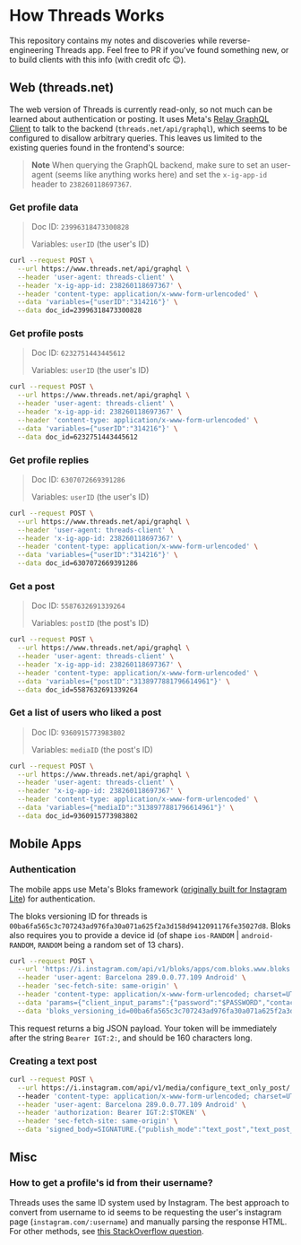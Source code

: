 # How Threads Works

This repository contains my notes and discoveries while reverse-engineering Threads app. Feel free to PR if you've found something new, or to build clients with this info (with credit ofc 😉).

## Web (threads.net)

The web version of Threads is currently read-only, so not much can be learned about authentication or posting. It uses Meta's [Relay GraphQL Client](https://relay.dev) to talk to the backend (`threads.net/api/graphql`), which seems to be configured to disallow arbitrary queries. This leaves us limited to the existing queries found in the frontend's source:

> **Note**
> When querying the GraphQL backend, make sure to set an user-agent (seems like anything works here) and set the `x-ig-app-id` header to `238260118697367`.

### Get profile data

> Doc ID: `23996318473300828`
> 
> Variables: `userID` (the user's ID)

```bash
curl --request POST \
  --url https://www.threads.net/api/graphql \
  --header 'user-agent: threads-client' \
  --header 'x-ig-app-id: 238260118697367' \
  --header 'content-type: application/x-www-form-urlencoded' \
  --data 'variables={"userID":"314216"}' \
  --data doc_id=23996318473300828
```

### Get profile posts

> Doc ID: `6232751443445612`
> 
> Variables: `userID` (the user's ID)

```bash
curl --request POST \
  --url https://www.threads.net/api/graphql \
  --header 'user-agent: threads-client' \
  --header 'x-ig-app-id: 238260118697367' \
  --header 'content-type: application/x-www-form-urlencoded' \
  --data 'variables={"userID":"314216"}' \
  --data doc_id=6232751443445612
```

### Get profile replies

> Doc ID: `6307072669391286`
> 
> Variables: `userID` (the user's ID)

```bash
curl --request POST \
  --url https://www.threads.net/api/graphql \
  --header 'user-agent: threads-client' \
  --header 'x-ig-app-id: 238260118697367' \
  --header 'content-type: application/x-www-form-urlencoded' \
  --data 'variables={"userID":"314216"}' \
  --data doc_id=6307072669391286
```

### Get a post

> Doc ID: `5587632691339264`
> 
> Variables: `postID` (the post's ID)

```bash
curl --request POST \
  --url https://www.threads.net/api/graphql \
  --header 'user-agent: threads-client' \
  --header 'x-ig-app-id: 238260118697367' \
  --header 'content-type: application/x-www-form-urlencoded' \
  --data 'variables={"postID":"3138977881796614961"}' \
  --data doc_id=5587632691339264
```

### Get a list of users who liked a post

> Doc ID: `9360915773983802`
> 
> Variables: `mediaID` (the post's ID)

```bash
curl --request POST \
  --url https://www.threads.net/api/graphql \
  --header 'user-agent: threads-client' \
  --header 'x-ig-app-id: 238260118697367' \
  --header 'content-type: application/x-www-form-urlencoded' \
  --data 'variables={"mediaID":"3138977881796614961"}' \
  --data doc_id=9360915773983802
```

## Mobile Apps

### Authentication

The mobile apps use Meta's Bloks framework ([originally built for Instagram Lite](https://thenewstack.io/instagram-lite-is-no-longer-a-progressive-web-app-now-a-native-app-built-with-bloks/)) for authentication.

The bloks versioning ID for threads is `00ba6fa565c3c707243ad976fa30a071a625f2a3d158d9412091176fe35027d8`. Bloks also requires you to provide a device id (of shape `ios-RANDOM` | `android-RANDOM`, `RANDOM` being a random set of 13 chars).

```bash
curl --request POST \
  --url 'https://i.instagram.com/api/v1/bloks/apps/com.bloks.www.bloks.caa.login.async.send_login_request/' \
  --header 'user-agent: Barcelona 289.0.0.77.109 Android' \
  --header 'sec-fetch-site: same-origin' \
  --header 'content-type: application/x-www-form-urlencoded; charset=UTF-8' \
  --data 'params={"client_input_params":{"password":"$PASSWORD","contact_point":"$USERNAME","device_id":"$DEVICE_ID"},"server_params":{"credential_type":"password","device_id":"$DEVICE_ID"}}' \
  --data 'bloks_versioning_id=00ba6fa565c3c707243ad976fa30a071a625f2a3d158d9412091176fe35027d8'
```

This request returns a big JSON payload. Your token will be immediately after the string `Bearer IGT:2:`, and should be 160 characters long.

### Creating a text post

```bash
curl --request POST \
  --url https://i.instagram.com/api/v1/media/configure_text_only_post/
  --header 'content-type: application/x-www-form-urlencoded; charset=UTF-8' \
  --header 'user-agent: Barcelona 289.0.0.77.109 Android' \
  --header 'authorization: Bearer IGT:2:$TOKEN' \
  --header 'sec-fetch-site: same-origin' \
  --data 'signed_body=SIGNATURE.{"publish_mode":"text_post","text_post_app_info":"{\"reply_control\":0}","timezone_offset":"0","source_type":"4","_uid":"$USER_ID","device_id":"$DEVICE_ID","caption":"$POST_TEXT","device":{"manufacturer":"OnePlus","model":"ONEPLUS+A3003","android_version":26,"android_release":"8.1.0"}}
```

## Misc

### How to get a profile's id from their username?

Threads uses the same ID system used by Instagram. The best approach to convert from username to id seems to be requesting the user's instagram page (`instagram.com/:username`) and manually parsing the response HTML. For other methods, see [this StackOverflow question](https://stackoverflow.com/questions/11796349/instagram-how-to-get-my-user-id-from-username).
